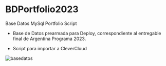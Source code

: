 # BDPortfolio2023
Base Datos MySql Portfolio Script

- Base de Datos prearmada para Deploy, correspondiente al entregable final de Argentina Programa 2023.

- Script para importar a CleverCloud


![basedatos](https://user-images.githubusercontent.com/104231253/209547880-3526e205-fed9-4757-8bb8-81150c7342b2.png)
